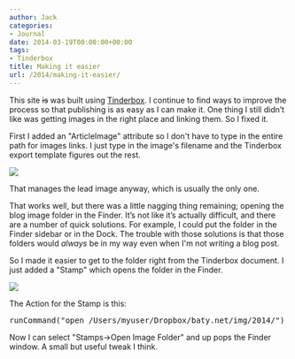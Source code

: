 ```yaml
---
author: Jack
categories:
- Journal
date: 2014-03-19T00:00:00+00:00
tags:
- Tinderbox
title: Making it easier
url: /2014/making-it-easier/
---
```


This site <del>is</del> was built using [Tinderbox][1]. I continue to find ways to improve the process so that publishing is as easy as I can make it. One thing I still didn’t like was getting images in the right place and linking them. So I fixed it.

First I added an "ArticleImage" attribute so I don't have to type in the entire path for images links. I just type in the image's filename and the Tinderbox export template figures out the rest.

![][2]

That manages the lead image anyway, which is usually the only one.

That works well, but there was a little nagging thing remaining; opening the blog image folder in the Finder. It’s not like it’s actually difficult, and there are a number of quick solutions. For example, I could put the folder in the Finder sidebar or in the Dock. The trouble with those solutions is that those folders would _always_ be in my way even when I'm not writing a blog post.

So I made it easier to get to the folder right from the Tinderbox document. I just added a "Stamp" which opens the folder in the Finder.

![][3]

The Action for the Stamp is this:

<pre>runCommand("open /Users/myuser/Dropbox/baty.net/img/2014/")</pre>

Now I can select "Stamps->Open Image Folder" and up pops the Finder window. A small but useful tweak I think.

 [1]: http://www.eastgate.com/Tinderbox/
 [2]: /img/2014/keyattribs.jpg
 [3]: /img/2014/stamps-2014-03-19.jpg